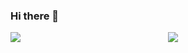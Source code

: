 ### Hi there 👋
<div style="display: flex;width:100%;justify-content: space-between;"> 
<img style="flex: 1;"  src="https://github-readme-stats.vercel.app/api?username=Richard-Choooou&show_icons=true&hide=contribs&count_private=true" />
<img style="flex: 1;"  src="https://github-readme-stats.vercel.app/api/top-langs/?username=Richard-Choooou&layout=compact" />
</div>
<!--
**Richard-Choooou/Richard-Choooou** is a ✨ _special_ ✨ repository because its `README.md` (this file) appears on your GitHub profile.

Here are some ideas to get you started:

- 🔭 I’m currently working on ...
- 🌱 I’m currently learning ...
- 👯 I’m looking to collaborate on ...
- 🤔 I’m looking for help with ...
- 💬 Ask me about ...
- 📫 How to reach me: ...
- 😄 Pronouns: ...
- ⚡ Fun fact: ...
-->
